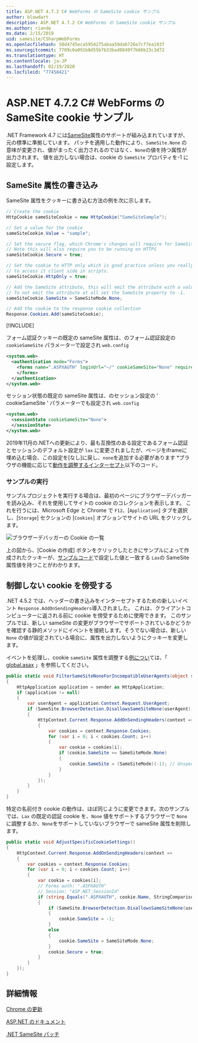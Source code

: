 ```yaml
---
title: ASP.NET 4.7.2 C# WebForms の SameSite cookie サンプル
author: blowdart
description: ASP.NET 4.7.2 C# WebForms の SameSite cookie サンプル
ms.author: riande
ms.date: 2/15/2019
uid: samesite/CSharpWebForms
ms.openlocfilehash: 50d4745eca5954275abaa59dab726e7cf7ea193f
ms.sourcegitcommit: 7709c0a091b8d55b7b33bad8849f7b66b23c3d72
ms.translationtype: HT
ms.contentlocale: ja-JP
ms.lasthandoff: 02/19/2020
ms.locfileid: "77458421"
---
```

# <a name="samesite-cookie-sample-for-aspnet-472-c-webforms"></a>ASP.NET 4.7.2 C# WebForms の SameSite cookie サンプル

.NET Framework 4.7 には[SameSite](https://www.owasp.org/index.php/SameSite)属性のサポートが組み込まれていますが、元の標準に準拠しています。
パッチを適用した動作により、`SameSite.None` の意味が変更され、値がまったく出力されるのではなく、`None`の値を持つ属性が出力されます。 値を出力しない場合は、cookie の `SameSite` プロパティを-1 に設定します。

## <a name="writing-the-samesite-attribute"></a><a name="sampleCode"></a>SameSite 属性の書き込み

SameSite 属性をクッキーに書き込む方法の例を次に示します。

```c#
// Create the cookie
HttpCookie sameSiteCookie = new HttpCookie("SameSiteSample");

// Set a value for the cookie
sameSiteCookie.Value = "sample";

// Set the secure flag, which Chrome's changes will require for SameSite none.
// Note this will also require you to be running on HTTPS
sameSiteCookie.Secure = true;

// Set the cookie to HTTP only which is good practice unless you really do need
// to access it client side in scripts.
sameSiteCookie.HttpOnly = true;

// Add the SameSite attribute, this will emit the attribute with a value of none.
// To not emit the attribute at all set the SameSite property to -1.
sameSiteCookie.SameSite = SameSiteMode.None;

// Add the cookie to the response cookie collection
Response.Cookies.Add(sameSiteCookie);
```

[!INCLUDE[](~/includes/MTcomments.md)]

フォーム認証クッキーの既定の sameSite 属性は、のフォーム認証設定の `cookieSameSite` パラメーターで設定され `web.config` 

```xml
<system.web>
  <authentication mode="Forms">
    <forms name=".ASPXAUTH" loginUrl="~/" cookieSameSite="None" requireSSL="true">
    </forms>
  </authentication>
</system.web>
```

セッション状態の既定の sameSite 属性は、のセッション設定の ' cookieSameSite ' パラメーターでも設定され `web.config`

```xml
<system.web>
  <sessionState cookieSameSite="None">     
  </sessionState>
</system.web>
```

2019年11月の.NETへの更新により、最も互換性のある設定であるフォーム認証とセッションのデフォルト設定が `lax` に変更されましたが、ページをiframeに埋め込む場合、この設定を[なし]に戻し、`none`を追加する必要があります *ブラウザの機能に応じて[動作を調整するインターセプト](#interception)以下のコード。

### <a name="running-the-sample"></a>サンプルの実行

サンプルプロジェクトを実行する場合は、最初のページにブラウザーデバッガーを読み込み、それを使用してサイトの cookie のコレクションを表示します。
これを行うには、Microsoft Edge と Chrome で `F12`、[`Application`] タブを選択し、[`Storage`] セクションの [`Cookies`] オプションでサイトの URL をクリックします。

![ブラウザーデバッガーの Cookie の一覧](sample/img/BrowserDebugger.png)

上の図から、[Cookie の作成] ボタンをクリックしたときにサンプルによって作成されたクッキーが、[サンプルコード](#sampleCode)で設定した値と一致する `Lax`の SameSite 属性値を持つことがわかります。

## <a name="intercepting-cookies-you-do-not-control"></a><a name="interception"></a>制御しない cookie を傍受する

.NET 4.5.2 では、ヘッダーの書き込みをインターセプトするための新しいイベント `Response.AddOnSendingHeaders`導入されました。 これは、クライアントコンピューターに返される前に cookie を傍受するために使用できます。 このサンプルでは、新しい sameSite の変更がブラウザーでサポートされているかどうかを確認する静的メソッドにイベントを接続します。そうでない場合は、新しい `None` の値が設定されている場合に、属性を出力しないようにクッキーを変更します。

イベントを処理し、cookie `sameSite` 属性を調整する[例につい](https://github.com/blowdart/AspNetSameSiteSamples/blob/master/AspNet472CSharpWebForms/SameSiteCookieRewriter.cs)ては、「 [global.asax](https://github.com/blowdart/AspNetSameSiteSamples/blob/master/AspNet472CSharpWebForms/Global.asax.cs) 」を参照してください。

```c#
public static void FilterSameSiteNoneForIncompatibleUserAgents(object sender)
{
    HttpApplication application = sender as HttpApplication;
    if (application != null)
    {
        var userAgent = application.Context.Request.UserAgent;
        if (SameSite.BrowserDetection.DisallowsSameSiteNone(userAgent))
        {
            HttpContext.Current.Response.AddOnSendingHeaders(context =>
            {
                var cookies = context.Response.Cookies;
                for (var i = 0; i < cookies.Count; i++)
                {
                    var cookie = cookies[i];
                    if (cookie.SameSite == SameSiteMode.None)
                    {
                        cookie.SameSite = (SameSiteMode)(-1); // Unspecified
                    }
                }
            });
        }
    }
}
```

特定の名前付き cookie の動作は、ほぼ同じように変更できます。次のサンプルでは、`Lax` の既定の認証 cookie を、`None` 値をサポートするブラウザーで `None` に調整するか、`None`をサポートしていないブラウザーで sameSite 属性を削除します。

```c#
public static void AdjustSpecificCookieSettings()
{
    HttpContext.Current.Response.AddOnSendingHeaders(context =>
    {
        var cookies = context.Response.Cookies;
        for (var i = 0; i < cookies.Count; i++)
        {
            var cookie = cookies[i]; 
            // Forms auth: ".ASPXAUTH"
            // Session: "ASP.NET_SessionId"
            if (string.Equals(".ASPXAUTH", cookie.Name, StringComparison.Ordinal))
            { 
                if (SameSite.BrowserDetection.DisallowsSameSiteNone(userAgent))
                {
                    cookie.SameSite = -1;
                }
                else
                {
                    cookie.SameSite = SameSiteMode.None;
                }
                cookie.Secure = true;
            }
        }
    });
}
```

## <a name="more-information"></a>詳細情報

[Chrome の更新](https://www.chromium.org/updates/same-site)

[ASP.NET のドキュメント](/aspnet/samesite/system-web-samesite)

[.NET SameSite パッチ](/aspnet/samesite/kbs-samesite)